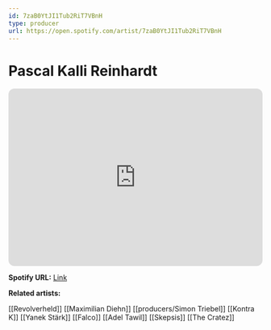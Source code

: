 ```yaml
---
id: 7zaB0YtJI1Tub2RiT7VBnH
type: producer
url: https://open.spotify.com/artist/7zaB0YtJI1Tub2RiT7VBnH
---
```

# Pascal Kalli Reinhardt

<iframe style="border-radius:12px" src="https://open.spotify.com/embed/artist/7zaB0YtJI1Tub2RiT7VBnH" width="100%" height="352" frameBorder="0" allowfullscreen="" allow="autoplay; clipboard-write; encrypted-media; fullscreen; picture-in-picture" loading="lazy"></iframe>

**Spotify URL:** [Link](https://open.spotify.com/artist/7zaB0YtJI1Tub2RiT7VBnH)

**Related artists:**

[[Revolverheld]]
[[Maximilian Diehn]]
[[producers/Simon Triebel]]
[[Kontra K]]
[[Yanek Stärk]]
[[Falco]]
[[Adel Tawil]]
[[Skepsis]]
[[The Cratez]]
